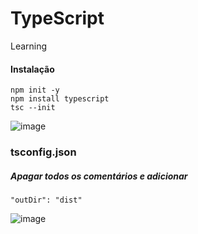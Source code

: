 # TypeScript

Learning

#### Instalação
    npm init -y
    npm install typescript
    tsc --init
    
![image](https://user-images.githubusercontent.com/62576977/178472260-37ae2098-b0db-452a-be14-297d8f514c26.png)

### tsconfig.json
##### Apagar todos os comentários e adicionar
    "outDir": "dist"
![image](https://user-images.githubusercontent.com/62576977/178472935-ab13472f-fee3-46ea-af09-873fee40c6d3.png)
